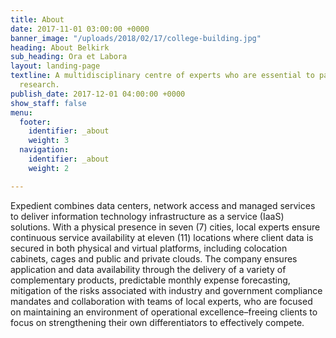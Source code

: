 ```yaml
---
title: About
date: 2017-11-01 03:00:00 +0000
banner_image: "/uploads/2018/02/17/college-building.jpg"
heading: About Belkirk
sub_heading: Ora et Labora
layout: landing-page
textline: A multidisciplinary centre of experts who are essential to patient-oriented
  research.
publish_date: 2017-12-01 04:00:00 +0000
show_staff: false
menu:
  footer:
    identifier: _about
    weight: 3
  navigation:
    identifier: _about
    weight: 2

---
```

Expedient combines data centers, network access and managed services to deliver information technology infrastructure as a service (IaaS) solutions. With a physical presence in seven (7) cities, local experts ensure continuous service availability at eleven (11) locations where client data is secured in both physical and virtual platforms, including colocation cabinets, cages and public and private clouds. The company ensures application and data availability through the delivery of a variety of complementary products, predictable monthly expense forecasting, mitigation of the risks associated with industry and government compliance mandates and collaboration with teams of local experts, who are focused on maintaining an environment of operational excellence–freeing clients to focus on strengthening their own differentiators to effectively compete.